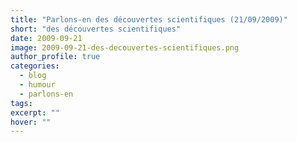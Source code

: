```yaml
---
title: "Parlons-en des découvertes scientifiques (21/09/2009)"
short: "des découvertes scientifiques"
date: 2009-09-21
image: 2009-09-21-des-decouvertes-scientifiques.png
author_profile: true
categories:
  - blog
  - humour
  - parlons-en
tags:
excerpt: ""
hover: ""
---
```

